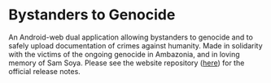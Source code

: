 # Bystanders to Genocide

An Android-web dual application allowing bystanders to genocide and to safely upload documentation of crimes against
humanity. Made in solidarity with the victims of the ongoing genocide in Ambazonia, and in loving memory of Sam Soya.
Please see the website repository ([here](https://github.com/jpbronsted/CameroonSite)) for the official release notes.

